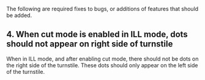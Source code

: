 The following are required fixes to bugs, or additions of features that should be added. 



## 4. When cut mode is enabled in ILL mode, dots should not appear on right side of turnstile 

When in ILL mode, and after enabling cut mode, there should not be dots on the right side of the
turnstile. These dots should only appear on the left side of the turnstile. 
